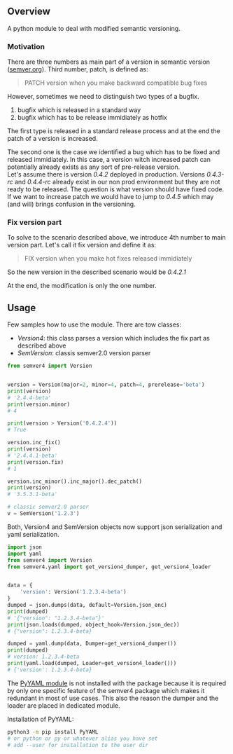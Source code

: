 ## Overview
A python module to deal with modified semantic versioning.

### Motivation
There are three numbers as main part of a version in semantic version ([semver.org](https://semver.org)). Third number, patch, is defined as:
> PATCH version when you make backward compatible bug fixes

However, sometimes we need to distinguish two types of a bugfix.
1. bugfix which is released in a standard way
1. bugfix which has to be release immidiately as hotfix

The first type is released in a standard release process and at the end the patch of a version is increased.

The second one is the case we identified a bug which has to be fixed and released immidiately. In this case, a version witch increased patch can potentially already exists as any sort of pre-release version.
<br>Let's assume there is version *0.4.2* deployed in production. Versions *0.4.3-rc* and *0.4.4-rc* already exist in our non prod environment but they are not ready to be released. The question is what version should have fixed code. If we want to increase patch we would have to jump to *0.4.5* which may (and will) brings confusion in the versioning.

### Fix version part
To solve to the scenario described above, we introduce 4th number to main version part. Let's call it fix version and define it as:
> FIX version when you make hot fixes released immidiately

So the new version in the described scenario would be *0.4.2.1*

At the end, the modification is only the one number.

## Usage
Few samples how to use the module. There are tow classes:
- *Version4*: this class parses a version which includes the fix part as described above
- *SemVersion*: classis semver2.0 version parser

```python
from semver4 import Version


version = Version(major=2, minor=4, patch=4, prerelease='beta')
print(version)
# '2.4.4-beta'
print(version.minor)
# 4

print(version > Version('0.4.2.4'))
# True

version.inc_fix()
print(version)
# '2.4.4.1-beta'
print(version.fix)
# 1

version.inc_minor().inc_major().dec_patch()
print(version)
# '3.5.3.1-beta'

# classic semver2.0 parser
v = SemVersion('1.2.3')
```

Both, Version4 and SemVersion objects now support json serialization and yaml serialization.

```python
import json
import yaml
from semver4 import Version
from semver4.yaml import get_version4_dumper, get_version4_loader


data = {
    'version': Version('1.2.3.4-beta')
}
dumped = json.dumps(data, default=Version.json_enc)
print(dumped)
# '{"version": "1.2.3.4-beta"}'
print(json.loads(dumped, object_hook=Version.json_dec))
# {"version": 1.2.3.4-beta}

dumped = yaml.dump(data, Dumper=get_version4_dumper())
print(dumped)
# version: 1.2.3.4-beta
print(yaml.load(dumped, Loader=get_version4_loader()))
# {'version': 1.2.3.4-beta}
```
The [PyYAML module](https://pypi.org/project/PyYAML) is not installed with the package because it is required by only one specific feature of the semver4 package which makes it redundant in most of use cases. This also the reason the dumper and the loader are placed in dedicated module.

Installation of PyYAML:
```bash
python3 -m pip install PyYAML
# or python or py or whatever alias you have set
# add --user for installation to the user dir
```